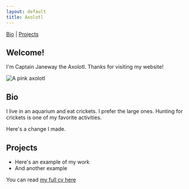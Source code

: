 ```yaml
---
layout: default
title: Axolotl
---
```


[Bio](#bio) | [Projects](#projects)

## Welcome!

I'm Captain Janeway the Axolotl. Thanks for visiting my website!

![A pink axolotl](https://alicemcgrath.digital.brynmawr.edu/simple-site/images/janeway.jpg)

## Bio

I live in an aquarium and eat crickets. I prefer the large ones. Hunting for crickets is one of my favorite activities.

Here's a change I made.

## Projects

- Here's an example of my work
- And another example

You can read [my full cv here](/cv)